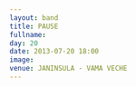 ```yaml
---
layout: band
title: PAUSE
fullname: 
day: 20
date: 2013-07-20 18:00
image: 
venue: JANINSULA - VAMA VECHE
---
```



